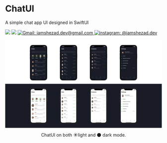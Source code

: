 # ChatUI
A simple chat app UI designed in SwiftUI

<p>
    <img src="https://img.shields.io/badge/iOS-13.0+-blue.svg" />
    <img src="https://img.shields.io/badge/-SwiftUI-red.svg" />
    <a href="mailto:iamshezad.dev@gmail.com">
        <img src="https://img.shields.io/badge/iamshezad.dev@gmail.com-lightgrey.svg?style=social&logo=gmail" alt="Gmail: iamshezad.dev@gmail.com" />
    </a>
  <a href="https://www.instagram.com/iamshezad.dev/">
        <img src="https://img.shields.io/badge/@iamshezad.dev-lightgrey.svg?style=social&logo=instagram" alt="instagram: @iamshezad.dev" />
    </a>
</p>

<p align="center">
    <img src="https://github.com/iamshezad/ChatUI/blob/main/Resources/Main-screenshot.png?raw=true" style="display: block; margin: auto;"/>
</p>
<p align="center"> ChatUI on both ☀️light and 🌑 dark mode. </p>

